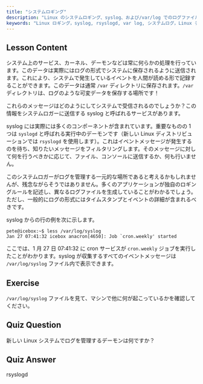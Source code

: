 ```yaml
---
title: "システムロギング"
description: "Linux のシステムロギング、syslog、および/var/log でのログファイルの表示方法について学びます。rsyslogd を理解し、この初心者向けガイドでシステムイベントを監視します。"
keywords: "Linux ロギング，syslog, rsyslogd, var log, システムログ，Linux チュートリアル，初心者ガイド"
---
```


## Lesson Content

システム上のサービス、カーネル、デーモンなどは常に何らかの処理を行っています。このデータは実際にはログの形式でシステムに保存されるように送信されます。これにより、システムで発生しているイベントを人間が読める形で記録することができます。このデータは通常 `/var` ディレクトリに保存されます。`/var` ディレクトリは、ログのような可変データを保存する場所です！

これらのメッセージはどのようにしてシステムで受信されるのでしょうか？この情報をシステムロガーに送信する syslog と呼ばれるサービスがあります。

syslog には実際には多くのコンポーネントが含まれています。重要なものの 1 つは `syslogd` と呼ばれる実行中のデーモンです（新しい Linux ディストリビューションでは `rsyslogd` を使用します）。これはイベントメッセージが発生するのを待ち、知りたいメッセージをフィルタリングします。そのメッセージに対して何を行うべきかに応じて、ファイル、コンソールに送信するか、何も行いません。

このシステムロガーがログを管理する一元的な場所であると考えるかもしれませんが、残念ながらそうではありません。多くのアプリケーションが独自のロギングルールを記述し、異なるログファイルを生成していることがわかるでしょう。ただし、一般的にログの形式にはタイムスタンプとイベントの詳細が含まれるべきです。

syslog からの行の例を次に示します。

```plaintext
pete@icebox:~$ less /var/log/syslog
Jan 27 07:41:32 icebox anacron[4650]: Job `cron.weekly' started
```

ここでは、1 月 27 日 07:41:32 に cron サービスが `cron.weekly` ジョブを実行したことがわかります。syslog が収集するすべてのイベントメッセージは `/var/log/syslog` ファイル内で表示できます。

## Exercise

`/var/log/syslog` ファイルを見て、マシンで他に何が起こっているかを確認してください。

## Quiz Question

新しい Linux システムでログを管理するデーモンは何ですか？

## Quiz Answer

rsyslogd
